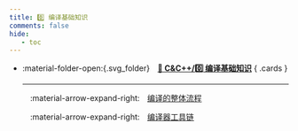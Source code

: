 ```yaml
---
title: 0️⃣ 编译基础知识
comments: false
hide:
   - toc
---
```


<div class="grid cards index-info" markdown>

-   :material-folder-open:{.svg_folder}&emsp;__[🍏 C&C++/0️⃣ 编译基础知识](./index.md)__
{ .cards }

	---

	&emsp;:material-arrow-expand-right:&emsp;[编译的整体流程](./A.md)

	&emsp;:material-arrow-expand-right:&emsp;[编译器工具链](./AA.md)

</div>